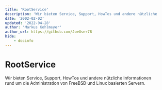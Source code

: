 ```yaml
---
title: 'RootService'
description: 'Wir bieten Service, Support, HowTos und andere nützliche Informationen rund um die Administration von FreeBSD und Linux basierten Servern'
date: '2002-02-02'
updated: '2022-04-28'
author: 'Markus Kohlmeyer'
author_url: https://github.com/JoeUser78
hide:
    - docinfo
---
```


# RootService

Wir bieten Service, Support, HowTos und andere nützliche Informationen rund um die Administration von FreeBSD und Linux basierten Servern.
